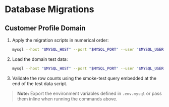 <!--
App: SQL Generation Agent
Package: db
File: README.md
Version: 0.1.1
Turns: 1
Author: gpt-5-codex
Date: 2025-10-22T20:17:49Z
Exports: Domain migration overview
Description: Documents how to execute the customer profile domain migrations and smoke tests.
-->

# Database Migrations

## Customer Profile Domain

1. Apply the migration scripts in numerical order:
   ```sh
   mysql --host "$MYSQL_HOST" --port "$MYSQL_PORT" --user "$MYSQL_USER" --password="$MYSQL_PASSWORD"      --execute "SOURCE db/migrations/01_customer_profile_tables.sql;"
   ```
2. Load the domain test data:
   ```sh
   mysql --host "$MYSQL_HOST" --port "$MYSQL_PORT" --user "$MYSQL_USER" --password="$MYSQL_PASSWORD"      --execute "SOURCE db/scripts/customer_profile_test_data.sql;"
   ```
3. Validate the row counts using the smoke-test query embedded at the end of the test data script.

> **Note:** Export the environment variables defined in `.env.mysql` or pass them inline when running the commands above.
